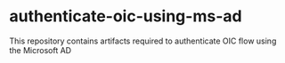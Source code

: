 # authenticate-oic-using-ms-ad
This repository contains artifacts required to authenticate OIC flow using the Microsoft AD
